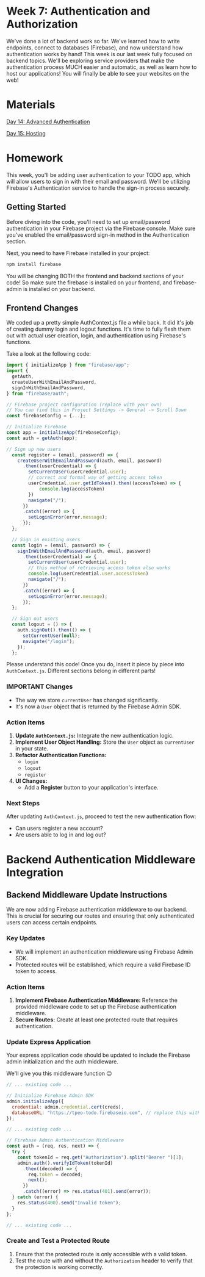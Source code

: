 # Week 7: Authentication and Authorization

We've done a lot of backend work so far. We've learned how to write endpoints, connect to databases (Firebase), and now understand how authentication works by hand! This week is our last week fully focused on backend topics. We'll be exploring service providers that make the authentication process MUCH easier and automatic, as well as learn how to host our applications! You will finally be able to see your websites on the web!

# Materials

[Day 14: Advanced Authentication](https://docs.google.com/presentation/d/1720gkyjqSEaP1xq8Ky1P-JcbPrThGzGR/edit?usp=sharing&ouid=109884877973910636402&rtpof=true&sd=true)

[Day 15: Hosting](https://docs.google.com/presentation/d/197EnLf3-Y_gqubildTpmBVFvyJN-dhBo/edit?usp=sharing&ouid=109884877973910636402&rtpof=true&sd=true)

# Homework

This week, you'll be adding user authentication to your TODO app, which will allow users to sign in with their email and password. We'll be utilizing Firebase's Authentication service to handle the sign-in process securely.

## Getting Started

Before diving into the code, you'll need to set up email/password authentication in your Firebase project via the Firebase console. Make sure you've enabled the email/password sign-in method in the Authentication section.

Next, you need to have Firebase installed in your project:

```bash
npm install firebase
```

You will be changing BOTH the frontend and backend sections of your code! So make sure the firebase is installed on your frontend, and firebase-admin is installed on your backend. 

## Frontend Changes

We coded up a pretty simple AuthContext.js file a while back. It did it's job of creating dummy login and logout functions. It's time to fully flesh them out with actual user creation, login, and authentication using Firebase's functions.

Take a look at the following code:

```javascript
import { initializeApp } from "firebase/app";
import {
  getAuth,
  createUserWithEmailAndPassword,
  signInWithEmailAndPassword,
} from "firebase/auth";

// Firebase project configuration (replace with your own)
// You can find this in Project Settings -> General -> Scroll Down
const firebaseConfig = {...};

// Initialize Firebase
const app = initializeApp(firebaseConfig);
const auth = getAuth(app);

// Sign up new users
  const register = (email, password) => {
    createUserWithEmailAndPassword(auth, email, password)
      .then((userCredential) => {
        setCurrentUser(userCredential.user);
        // correct and formal way of getting access token
        userCredential.user.getIdToken().then((accessToken) => {
            console.log(accessToken)
        })
        navigate("/");
      })
      .catch((error) => {
        setLoginError(error.message);
      });
  };

  // Sign in existing users
  const login = (email, password) => {
    signInWithEmailAndPassword(auth, email, password)
      .then((userCredential) => {
        setCurrentUser(userCredential.user);
        // this method of retrieving access token also works
        console.log(userCredential.user.accessToken)
        navigate("/");
      })
      .catch((error) => {
        setLoginError(error.message);
      });
  };

  // Sign out users
  const logout = () => {
    auth.signOut().then(() => {
      setCurrentUser(null);
      navigate("/login");
    });
  };
```

Please understand this code! Once you do, insert it piece by piece into `AuthContext.js`. Different sections belong in different parts!

### IMPORTANT Changes

- The way we store `currentUser` has changed significantly.
- It's now a `User` object that is returned by the Firebase Admin SDK.

### Action Items

1. **Update `AuthContext.js`:** Integrate the new authentication logic.
2. **Implement User Object Handling:** Store the `User` object as `currentUser` in your state.
3. **Refactor Authentication Functions:**
    - `login`
    - `logout`
    - `register`
4. **UI Changes:**
    - Add a **Register** button to your application's interface.

### Next Steps

After updating `AuthContext.js`, proceed to test the new authentication flow:
- Can users register a new account?
- Are users able to log in and log out?


# Backend Authentication Middleware Integration

## Backend Middleware Update Instructions

We are now adding Firebase authentication middleware to our backend. This is crucial for securing our routes and ensuring that only authenticated users can access certain endpoints.

### Key Updates

- We will implement an authentication middleware using Firebase Admin SDK.
- Protected routes will be established, which require a valid Firebase ID token to access.

### Action Items

1. **Implement Firebase Authentication Middleware:** Reference the provided middleware code to set up the Firebase authentication middleware.
2. **Secure Routes:** Create at least one protected route that requires authentication.

### Update Express Application

Your express application code should be updated to include the Firebase admin initialization and the auth middleware.

We'll give you this middleware function 😉

```javascript
// ... existing code ...

// Initialize Firebase Admin SDK
admin.initializeApp({
  credential: admin.credential.cert(creds),
  databaseURL: "https://tpeo-todo.firebaseio.com", // replace this with your actual database URL
});

// ... existing code ...

// Firebase Admin Authentication Middleware
const auth = (req, res, next) => {
  try {
    const tokenId = req.get("Authorization").split("Bearer ")[1];
    admin.auth().verifyIdToken(tokenId)
      .then((decoded) => {
        req.token = decoded;
        next();
      })
      .catch((error) => res.status(401).send(error));
  } catch (error) {
    res.status(400).send("Invalid token");
  }
};

// ... existing code ...
```

### Create and Test a Protected Route

1. Ensure that the protected route is only accessible with a valid token.
2. Test the route with and without the `Authorization` header to verify that the protection is working correctly.